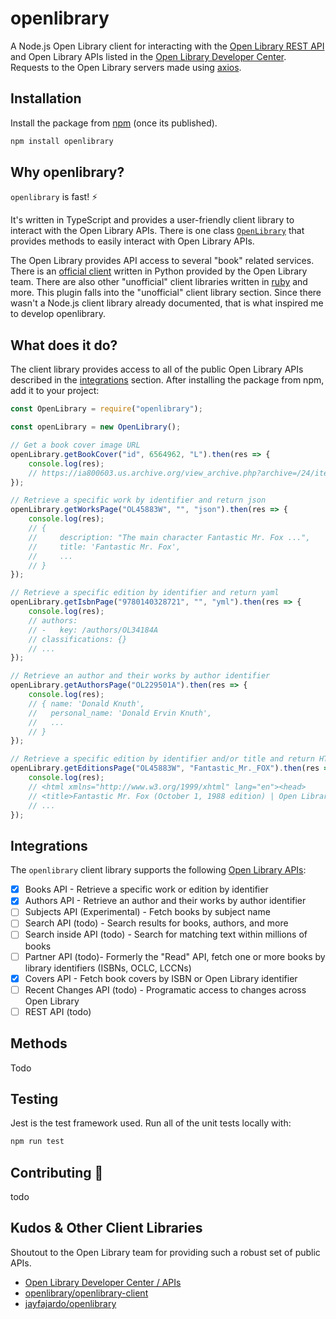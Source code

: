 # openlibrary 
A Node.js Open Library client for interacting with the [Open Library REST API](http://openlibrary.org/dev/docs/restful_api) and Open Library APIs listed in the [Open Library Developer Center](https://openlibrary.org/developers/api). Requests to the Open Library servers made using [axios](https://www.npmjs.com/package/axios). 

## Installation
Install the package from [npm](https://npmjs.com) (once its published).

```bash
npm install openlibrary
```

## Why openlibrary?
`openlibrary` is fast! ⚡

It's written in TypeScript and provides a user-friendly client library to interact with the Open Library APIs. There is one class [`OpenLibrary`](https://github.com/tannerdolby/openlibrary/blob/master/src/books.ts) that provides methods to easily interact with Open Library APIs.

The Open Library provides API access to several "book" related services. There is an [official client](https://github.com/internetarchive/openlibrary-client) written in Python provided by the Open Library team. There are also other "unofficial" client libraries written in [ruby](https://github.com/jayfajardo/openlibrary) and more. This plugin falls into the "unofficial" client library section. Since there wasn't a Node.js client library already documented, that is what inspired me to develop openlibrary.

## What does it do?
The client library provides access to all of the public Open Library APIs described in the [integrations](#Integrations) section. After installing the package from npm, add it to your project:

```js
const OpenLibrary = require("openlibrary");

const openLibrary = new OpenLibrary();

// Get a book cover image URL
openLibrary.getBookCover("id", 6564962, "L").then(res => {
    console.log(res);
    // https://ia800603.us.archive.org/view_archive.php?archive=/24/items/olcovers656/olcovers656-L.zip&file=6564962-L.jpg
});

// Retrieve a specific work by identifier and return json
openLibrary.getWorksPage("OL45883W", "", "json").then(res => {
    console.log(res);
    // { 
    //     description: "The main character Fantastic Mr. Fox ...",
    //     title: 'Fantastic Mr. Fox',
    //     ...
    // }
});

// Retrieve a specific edition by identifier and return yaml
openLibrary.getIsbnPage("9780140328721", "", "yml").then(res => {
    console.log(res);
    // authors:
    // -   key: /authors/OL34184A
    // classifications: {}
    // ...
});

// Retrieve an author and their works by author identifier
openLibrary.getAuthorsPage("OL229501A").then(res => {
    console.log(res);
    // { name: 'Donald Knuth',
    //   personal_name: 'Donald Ervin Knuth',
    //   ...
    // }
});

// Retrieve a specific edition by identifier and/or title and return HTML
openLibrary.getEditionsPage("OL45883W", "Fantastic_Mr._FOX").then(res => {
    console.log(res);
    // <html xmlns="http://www.w3.org/1999/xhtml" lang="en"><head>
    // <title>Fantastic Mr. Fox (October 1, 1988 edition) | Open Library</title>
    // ...
});
```

## Integrations
The `openlibrary` client library supports the following [Open Library APIs](https://openlibrary.org/developers/api):

- [x] Books API - Retrieve a specific work or edition by identifier
- [x] Authors API - Retrieve an author and their works by author identifier
- [ ] Subjects API (Experimental) - Fetch books by subject name
- [ ] Search API (todo) - Search results for books, authors, and more
- [ ] Search inside API (todo) - Search for matching text within millions of books
- [ ] Partner API (todo)- Formerly the "Read" API, fetch one or more books by library identifiers (ISBNs, OCLC, LCCNs)
- [x] Covers API - Fetch book covers by ISBN or Open Library identifier
- [ ] Recent Changes API (todo) - Programatic access to changes across Open Library
- [ ] REST API (todo)

## Methods
Todo

## Testing
Jest is the test framework used. Run all of the unit tests locally with:

```bash
npm run test
```

## Contributing 🌱

todo

## Kudos & Other Client Libraries
Shoutout to the Open Library team for providing such a robust set of public APIs.

- [Open Library Developer Center / APIs](https://openlibrary.org/developers/api)
- [openlibrary/openlibrary-client](https://github.com/internetarchive/openlibrary-client#other-client-libraries)
- [jayfajardo/openlibrary](https://github.com/jayfajardo/openlibrary)